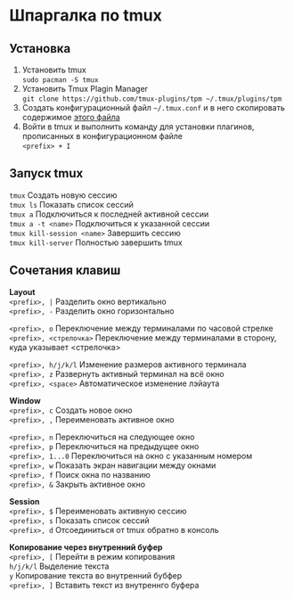 # Шпаргалка по tmux

## Установка
1. Установить tmux  
`sudo pacman -S tmux`  
2. Установить Tmux Plagin Manager  
`git clone https://github.com/tmux-plugins/tpm ~/.tmux/plugins/tpm`
3. Создать конфигурационный файл `~/.tmux.conf` и в него скопировать содержимое [этого файла](https://github.com/Shecspi/cheatsheet-tmux/blob/master/.tmux.conf)  
4. Войти в tmux и выполнить команду  для установки плагинов, прописанных в конфигурационном файле  
`<prefix> + I`

## Запуск tmux
`tmux` Создать новую сессию  
`tmux ls` Показать список сессий  
`tmux a` Подключиться к последней активной сессии  
`tmux a -t <name>` Подключиться к указанной сессии  
`tmux kill-session <name>` Завершить сессию  
`tmux kill-server` Полностью завершить tmux

## Сочетания клавиш  
**Layout**  
`<prefix>, |` Разделить окно вертикально  
`<prefix>, -` Разделить окно горизонтально  

`<prefix>, o` Переключение между терминалами по часовой стрелке  
`<prefix>, <стрелочка>` Переключение между терминалами в сторону, куда указывает <стрелочка>  

`<prefix>, h/j/k/l` Изменение размеров активного терминала  
`<prefix>, z` Развернуть активный терминал на всё окно  
`<prefix>, <space>` Автоматическое изменение лэйаута  

**Window**  
`<prefix>, c` Создать новое окно  
`<prefix>, ,` Переименовать активное окно  

`<prefix>, n` Переключиться на следующее окно  
`<prefix>, p` Переключиться на предыдущее окно  
`<prefix>, 1...0` Переключиться на окно с указанным номером  
`<prefix>, w` Показать экран навигации между окнами  
`<prefix>, f` Поиск окна по названию  
`<prefix>, &` Закрыть активное окно  

**Session**  
`<prefix>, $` Переименовать активную сессию  
`<prefix>, s` Показать список сессий  
`<prefix>, d` Отсоединиться от tmux обратно в консоль

**Копирование через внутренний буфер**  
`<prefix>, [` Перейти в режим копирования  
`h/j/k/l`     Выделение текста  
`y`           Копирование текста во внутренний бубфер  
`<prefix>, ]` Вставить текст из внутреннго буфера  
